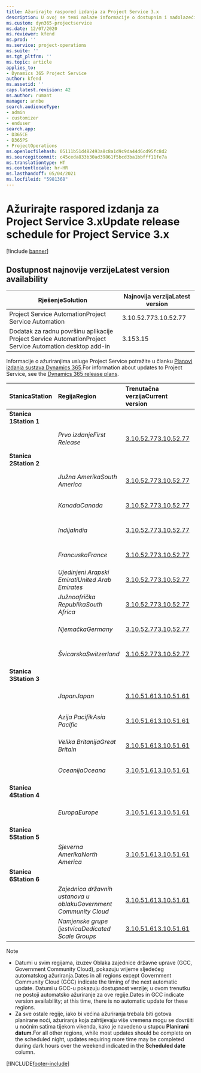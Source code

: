```yaml
---
title: Ažurirajte raspored izdanja za Project Service 3.x
description: U ovoj se temi nalaze informacije o dostupnim i nadolazećim izdanjima aplikacije Dynamics 365 Project Service Automation.
ms.custom: dyn365-projectservice
ms.date: 12/07/2020
ms.reviewer: kfend
ms.prod: ''
ms.service: project-operations
ms.suite: ''
ms.tgt_pltfrm: ''
ms.topic: article
applies_to:
- Dynamics 365 Project Service
author: kfend
ms.assetid: ''
caps.latest.revision: 42
ms.author: rumant
manager: annbe
search.audienceType:
- admin
- customizer
- enduser
search.app:
- D365CE
- D365PS
- ProjectOperations
ms.openlocfilehash: 05111b51d482493a8c8a1d9c9da44d6cd95fc8d2
ms.sourcegitcommit: c45ceda833b30ad39861f5bcd3ba1bbfff11fe7a
ms.translationtype: HT
ms.contentlocale: hr-HR
ms.lasthandoff: 05/04/2021
ms.locfileid: "5981368"
---
```

# <a name="update-release-schedule-for-project-service-3x"></a><span data-ttu-id="5cc46-103">Ažurirajte raspored izdanja za Project Service 3.x</span><span class="sxs-lookup"><span data-stu-id="5cc46-103">Update release schedule for Project Service 3.x</span></span>

[!include [banner](../includes/psa-now-project-operations.md)]

## <a name="latest-version-availability"></a><span data-ttu-id="5cc46-104">Dostupnost najnovije verzije</span><span class="sxs-lookup"><span data-stu-id="5cc46-104">Latest version availability</span></span>

| <span data-ttu-id="5cc46-105">Rješenje</span><span class="sxs-lookup"><span data-stu-id="5cc46-105">Solution</span></span>  | <span data-ttu-id="5cc46-106">Najnovija verzija</span><span class="sxs-lookup"><span data-stu-id="5cc46-106">Latest version</span></span> |
|-------|----|
| <span data-ttu-id="5cc46-107">Project Service Automation</span><span class="sxs-lookup"><span data-stu-id="5cc46-107">Project Service Automation</span></span>    | <span data-ttu-id="5cc46-108">3.10.52.77</span><span class="sxs-lookup"><span data-stu-id="5cc46-108">3.10.52.77</span></span> |
| <span data-ttu-id="5cc46-109">Dodatak za radnu površinu aplikacije Project Service Automation</span><span class="sxs-lookup"><span data-stu-id="5cc46-109">Project Service Automation desktop add-in</span></span>                | <span data-ttu-id="5cc46-110">3.15</span><span class="sxs-lookup"><span data-stu-id="5cc46-110">3.15</span></span>          |

<span data-ttu-id="5cc46-111">Informacije o ažuriranjima usluge Project Service potražite u članku [Planovi izdanja sustava Dynamics 365](/dynamics365/release-plans/).</span><span class="sxs-lookup"><span data-stu-id="5cc46-111">For information about updates to Project Service, see the [Dynamics 365 release plans](/dynamics365/release-plans/).</span></span> 

| <span data-ttu-id="5cc46-112">Stanica</span><span class="sxs-lookup"><span data-stu-id="5cc46-112">Station</span></span>  | <span data-ttu-id="5cc46-113">Regija</span><span class="sxs-lookup"><span data-stu-id="5cc46-113">Region</span></span> | <span data-ttu-id="5cc46-114">Trenutačna verzija</span><span class="sxs-lookup"><span data-stu-id="5cc46-114">Current version</span></span> | <span data-ttu-id="5cc46-115">Sljedeća verzija</span><span class="sxs-lookup"><span data-stu-id="5cc46-115">Next version</span></span> |  <span data-ttu-id="5cc46-116">Zakazani datum</span><span class="sxs-lookup"><span data-stu-id="5cc46-116">Scheduled date</span></span>
| :---   | :---   | :---   | :---   |:---   |         
|<span data-ttu-id="5cc46-117"><strong>Stanica 1</strong></span><span class="sxs-lookup"><span data-stu-id="5cc46-117"><strong>Station 1</strong></span></span> | |  |  | |
| | <span data-ttu-id="5cc46-118"><i>Prvo izdanje</i></span><span class="sxs-lookup"><span data-stu-id="5cc46-118"><i>First Release</i></span></span> | [<span data-ttu-id="5cc46-119">3.10.52.77</span><span class="sxs-lookup"><span data-stu-id="5cc46-119">3.10.52.77</span></span>](whats-new-ur-31.md) | <span data-ttu-id="5cc46-120">TBD</span><span class="sxs-lookup"><span data-stu-id="5cc46-120">TBD</span></span> | <span data-ttu-id="5cc46-121">28. svibnja 2021.</span><span class="sxs-lookup"><span data-stu-id="5cc46-121">May 28, 2021</span></span>
|<span data-ttu-id="5cc46-122"><strong>Stanica 2</strong></span><span class="sxs-lookup"><span data-stu-id="5cc46-122"><strong>Station 2</strong></span></span> | |  |  | |
| | <span data-ttu-id="5cc46-123"><i>Južna Amerika</i></span><span class="sxs-lookup"><span data-stu-id="5cc46-123"><i>South America</i></span></span> | [<span data-ttu-id="5cc46-124">3.10.52.77</span><span class="sxs-lookup"><span data-stu-id="5cc46-124">3.10.52.77</span></span>](whats-new-ur-31.md) | <span data-ttu-id="5cc46-125">TBD</span><span class="sxs-lookup"><span data-stu-id="5cc46-125">TBD</span></span> | <span data-ttu-id="5cc46-126">4. lipnja 2021.</span><span class="sxs-lookup"><span data-stu-id="5cc46-126">June 4, 2021</span></span>
| | <span data-ttu-id="5cc46-127"><i>Kanada</i></span><span class="sxs-lookup"><span data-stu-id="5cc46-127"><i>Canada</i></span></span> | [<span data-ttu-id="5cc46-128">3.10.52.77</span><span class="sxs-lookup"><span data-stu-id="5cc46-128">3.10.52.77</span></span>](whats-new-ur-31.md) | <span data-ttu-id="5cc46-129">TBD</span><span class="sxs-lookup"><span data-stu-id="5cc46-129">TBD</span></span> | <span data-ttu-id="5cc46-130">4. lipnja 2021.</span><span class="sxs-lookup"><span data-stu-id="5cc46-130">June 4, 2021</span></span>
| | <span data-ttu-id="5cc46-131"><i>Indija</i></span><span class="sxs-lookup"><span data-stu-id="5cc46-131"><i>India</i></span></span> | [<span data-ttu-id="5cc46-132">3.10.52.77</span><span class="sxs-lookup"><span data-stu-id="5cc46-132">3.10.52.77</span></span>](whats-new-ur-31.md) | <span data-ttu-id="5cc46-133">TBD</span><span class="sxs-lookup"><span data-stu-id="5cc46-133">TBD</span></span> | <span data-ttu-id="5cc46-134">4. lipnja 2021.</span><span class="sxs-lookup"><span data-stu-id="5cc46-134">June 4, 2021</span></span>
| | <span data-ttu-id="5cc46-135"><i>Francuska</i></span><span class="sxs-lookup"><span data-stu-id="5cc46-135"><i>France</i></span></span> | [<span data-ttu-id="5cc46-136">3.10.52.77</span><span class="sxs-lookup"><span data-stu-id="5cc46-136">3.10.52.77</span></span>](whats-new-ur-31.md) | <span data-ttu-id="5cc46-137">TBD</span><span class="sxs-lookup"><span data-stu-id="5cc46-137">TBD</span></span> | <span data-ttu-id="5cc46-138">4. lipnja 2021.</span><span class="sxs-lookup"><span data-stu-id="5cc46-138">June 4, 2021</span></span>
| | <span data-ttu-id="5cc46-139"><i>Ujedinjeni Arapski Emirati</i></span><span class="sxs-lookup"><span data-stu-id="5cc46-139"><i>United Arab Emirates</i></span></span> | [<span data-ttu-id="5cc46-140">3.10.52.77</span><span class="sxs-lookup"><span data-stu-id="5cc46-140">3.10.52.77</span></span>](whats-new-ur-31.md) | <span data-ttu-id="5cc46-141">TBD</span><span class="sxs-lookup"><span data-stu-id="5cc46-141">TBD</span></span> | <span data-ttu-id="5cc46-142">4. lipnja 2021.</span><span class="sxs-lookup"><span data-stu-id="5cc46-142">June 4, 2021</span></span>
| | <span data-ttu-id="5cc46-143"><i>Južnoafrička Republika</i></span><span class="sxs-lookup"><span data-stu-id="5cc46-143"><i>South Africa</i></span></span> | [<span data-ttu-id="5cc46-144">3.10.52.77</span><span class="sxs-lookup"><span data-stu-id="5cc46-144">3.10.52.77</span></span>](whats-new-ur-31.md) | <span data-ttu-id="5cc46-145">TBD</span><span class="sxs-lookup"><span data-stu-id="5cc46-145">TBD</span></span> | <span data-ttu-id="5cc46-146">4. lipnja 2021.</span><span class="sxs-lookup"><span data-stu-id="5cc46-146">June 4, 2021</span></span>
| | <span data-ttu-id="5cc46-147"><i>Njemačka</i></span><span class="sxs-lookup"><span data-stu-id="5cc46-147"><i>Germany</i></span></span> | [<span data-ttu-id="5cc46-148">3.10.52.77</span><span class="sxs-lookup"><span data-stu-id="5cc46-148">3.10.52.77</span></span>](whats-new-ur-31.md) | <span data-ttu-id="5cc46-149">TBD</span><span class="sxs-lookup"><span data-stu-id="5cc46-149">TBD</span></span> | <span data-ttu-id="5cc46-150">4. lipnja 2021.</span><span class="sxs-lookup"><span data-stu-id="5cc46-150">June 4, 2021</span></span>
| | <span data-ttu-id="5cc46-151"><i>Švicarska</i></span><span class="sxs-lookup"><span data-stu-id="5cc46-151"><i>Switzerland</i></span></span> | [<span data-ttu-id="5cc46-152">3.10.52.77</span><span class="sxs-lookup"><span data-stu-id="5cc46-152">3.10.52.77</span></span>](whats-new-ur-31.md) | <span data-ttu-id="5cc46-153">TBD</span><span class="sxs-lookup"><span data-stu-id="5cc46-153">TBD</span></span> | <span data-ttu-id="5cc46-154">4. lipnja 2021.</span><span class="sxs-lookup"><span data-stu-id="5cc46-154">June 4, 2021</span></span>
|<span data-ttu-id="5cc46-155"><strong>Stanica 3</strong></span><span class="sxs-lookup"><span data-stu-id="5cc46-155"><strong>Station 3</strong></span></span> | |  |  | |
| | <span data-ttu-id="5cc46-156"><i>Japan</i></span><span class="sxs-lookup"><span data-stu-id="5cc46-156"><i>Japan</i></span></span> | [<span data-ttu-id="5cc46-157">3.10.51.61</span><span class="sxs-lookup"><span data-stu-id="5cc46-157">3.10.51.61</span></span>](whats-new-ur-30.md) | [<span data-ttu-id="5cc46-158">3.10.52.77</span><span class="sxs-lookup"><span data-stu-id="5cc46-158">3.10.52.77</span></span>](whats-new-ur-31.md) | <span data-ttu-id="5cc46-159">07. svibnja 2021.</span><span class="sxs-lookup"><span data-stu-id="5cc46-159">May 07, 2021</span></span>
| | <span data-ttu-id="5cc46-160"><i>Azija Pacifik</i></span><span class="sxs-lookup"><span data-stu-id="5cc46-160"><i>Asia Pacific</i></span></span> | [<span data-ttu-id="5cc46-161">3.10.51.61</span><span class="sxs-lookup"><span data-stu-id="5cc46-161">3.10.51.61</span></span>](whats-new-ur-30.md) | [<span data-ttu-id="5cc46-162">3.10.52.77</span><span class="sxs-lookup"><span data-stu-id="5cc46-162">3.10.52.77</span></span>](whats-new-ur-31.md) | <span data-ttu-id="5cc46-163">07. svibnja 2021.</span><span class="sxs-lookup"><span data-stu-id="5cc46-163">May 07, 2021</span></span>
| | <span data-ttu-id="5cc46-164"><i>Velika Britanija</i></span><span class="sxs-lookup"><span data-stu-id="5cc46-164"><i>Great Britain</i></span></span> | [<span data-ttu-id="5cc46-165">3.10.51.61</span><span class="sxs-lookup"><span data-stu-id="5cc46-165">3.10.51.61</span></span>](whats-new-ur-30.md) | [<span data-ttu-id="5cc46-166">3.10.52.77</span><span class="sxs-lookup"><span data-stu-id="5cc46-166">3.10.52.77</span></span>](whats-new-ur-31.md) | <span data-ttu-id="5cc46-167">07. svibnja 2021.</span><span class="sxs-lookup"><span data-stu-id="5cc46-167">May 07, 2021</span></span>
| | <span data-ttu-id="5cc46-168"><i>Oceanija</i></span><span class="sxs-lookup"><span data-stu-id="5cc46-168"><i>Oceana</i></span></span> | [<span data-ttu-id="5cc46-169">3.10.51.61</span><span class="sxs-lookup"><span data-stu-id="5cc46-169">3.10.51.61</span></span>](whats-new-ur-30.md) | [<span data-ttu-id="5cc46-170">3.10.52.77</span><span class="sxs-lookup"><span data-stu-id="5cc46-170">3.10.52.77</span></span>](whats-new-ur-31.md) | <span data-ttu-id="5cc46-171">07. svibnja 2021.</span><span class="sxs-lookup"><span data-stu-id="5cc46-171">May 07, 2021</span></span>
|<span data-ttu-id="5cc46-172"><strong>Stanica 4</strong></span><span class="sxs-lookup"><span data-stu-id="5cc46-172"><strong>Station 4</strong></span></span> | |  |  | |
| | <span data-ttu-id="5cc46-173"><i>Europa</i></span><span class="sxs-lookup"><span data-stu-id="5cc46-173"><i>Europe</i></span></span> | [<span data-ttu-id="5cc46-174">3.10.51.61</span><span class="sxs-lookup"><span data-stu-id="5cc46-174">3.10.51.61</span></span>](whats-new-ur-30.md) | [<span data-ttu-id="5cc46-175">3.10.52.77</span><span class="sxs-lookup"><span data-stu-id="5cc46-175">3.10.52.77</span></span>](whats-new-ur-31.md) | <span data-ttu-id="5cc46-176">14. svibnja 2021.</span><span class="sxs-lookup"><span data-stu-id="5cc46-176">May 14, 2021</span></span>
|<span data-ttu-id="5cc46-177"><strong>Stanica 5</strong></span><span class="sxs-lookup"><span data-stu-id="5cc46-177"><strong>Station 5</strong></span></span> | |  |  | |
| | <span data-ttu-id="5cc46-178"><i>Sjeverna Amerika</i></span><span class="sxs-lookup"><span data-stu-id="5cc46-178"><i>North America</i></span></span> | [<span data-ttu-id="5cc46-179">3.10.51.61</span><span class="sxs-lookup"><span data-stu-id="5cc46-179">3.10.51.61</span></span>](whats-new-ur-30.md) | [<span data-ttu-id="5cc46-180">3.10.52.77</span><span class="sxs-lookup"><span data-stu-id="5cc46-180">3.10.52.77</span></span>](whats-new-ur-31.md) | <span data-ttu-id="5cc46-181">21. svibnja 2021.</span><span class="sxs-lookup"><span data-stu-id="5cc46-181">May 21, 2021</span></span>
|<span data-ttu-id="5cc46-182"><strong>Stanica 6</strong></span><span class="sxs-lookup"><span data-stu-id="5cc46-182"><strong>Station 6</strong></span></span> | |  |  | |
| | <span data-ttu-id="5cc46-183"><i>Zajednica državnih ustanova u oblaku</i></span><span class="sxs-lookup"><span data-stu-id="5cc46-183"><i>Government Community Cloud</i></span></span> | [<span data-ttu-id="5cc46-184">3.10.51.61</span><span class="sxs-lookup"><span data-stu-id="5cc46-184">3.10.51.61</span></span>](whats-new-ur-30.md) | [<span data-ttu-id="5cc46-185">3.10.52.77</span><span class="sxs-lookup"><span data-stu-id="5cc46-185">3.10.52.77</span></span>](whats-new-ur-31.md) | <span data-ttu-id="5cc46-186">21. svibnja 2021.</span><span class="sxs-lookup"><span data-stu-id="5cc46-186">May 21, 2021</span></span>
| | <span data-ttu-id="5cc46-187"><i>Namjenske grupe ljestvica</i></span><span class="sxs-lookup"><span data-stu-id="5cc46-187"><i>Dedicated Scale Groups</i></span></span> | [<span data-ttu-id="5cc46-188">3.10.51.61</span><span class="sxs-lookup"><span data-stu-id="5cc46-188">3.10.51.61</span></span>](whats-new-ur-30.md) | [<span data-ttu-id="5cc46-189">3.10.52.77</span><span class="sxs-lookup"><span data-stu-id="5cc46-189">3.10.52.77</span></span>](whats-new-ur-31.md) | <span data-ttu-id="5cc46-190">28. svibnja 2021.</span><span class="sxs-lookup"><span data-stu-id="5cc46-190">May 28, 2021</span></span>

>[!Note]
> - <span data-ttu-id="5cc46-191">Datumi u svim regijama, izuzev Oblaka zajednice državne uprave (GCC, Government Community Cloud), pokazuju vrijeme sljedećeg automatskog ažuriranja.</span><span class="sxs-lookup"><span data-stu-id="5cc46-191">Dates in all regions except Government Community Cloud (GCC) indicate the timing of the next automatic update.</span></span> <span data-ttu-id="5cc46-192">Datumi u GCC-u pokazuju dostupnost verzije; u ovom trenutku ne postoji automatsko ažuriranje za ove regije.</span><span class="sxs-lookup"><span data-stu-id="5cc46-192">Dates in GCC indicate version availability; at this time, there is no automatic update for these regions.</span></span>
> - <span data-ttu-id="5cc46-193">Za sve ostale regije, iako bi većina ažuriranja trebala biti gotova planirane noći, ažuriranja koja zahtijevaju više vremena mogu se dovršiti u noćnim satima tijekom vikenda, kako je navedeno u stupcu **Planirani datum**.</span><span class="sxs-lookup"><span data-stu-id="5cc46-193">For all other regions, while most updates should be complete on the scheduled night, updates requiring more time may be completed during dark hours over the weekend indicated in the **Scheduled date** column.</span></span>


[!INCLUDE[footer-include](../includes/footer-banner.md)]
